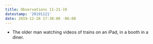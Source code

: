 ```yaml
---
title: Observations 11-21-19
datestamp: '20191121'
date: 2019-12-28 17:38:00 -06:00
---
```


- The older man watching videos of trains on an iPad, in a booth in a diner.
